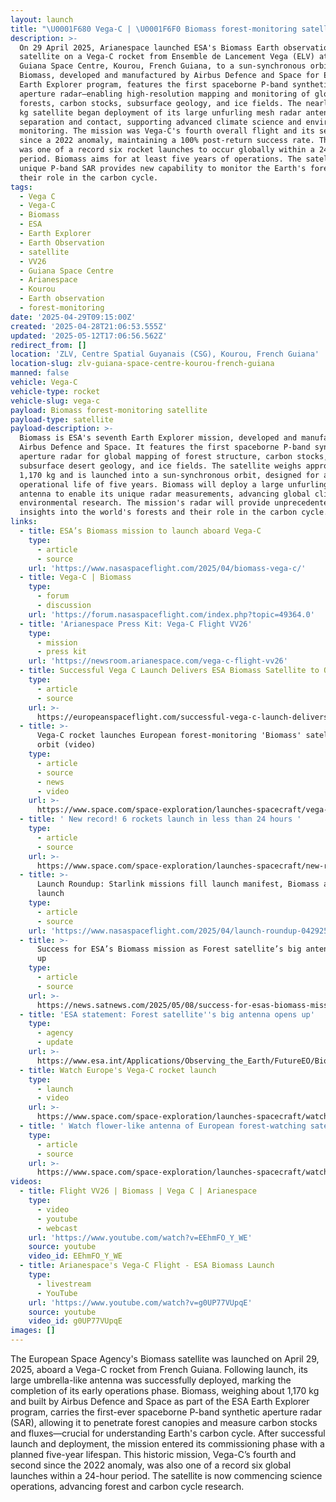 ```yaml
---
layout: launch
title: "\U0001F680 Vega-C | \U0001F6F0 Biomass forest-monitoring satellite"
description: >-
  On 29 April 2025, Arianespace launched ESA's Biomass Earth observation
  satellite on a Vega-C rocket from Ensemble de Lancement Vega (ELV) at the
  Guiana Space Centre, Kourou, French Guiana, to a sun-synchronous orbit.
  Biomass, developed and manufactured by Airbus Defence and Space for ESA's
  Earth Explorer program, features the first spaceborne P-band synthetic
  aperture radar—enabling high-resolution mapping and monitoring of global
  forests, carbon stocks, subsurface geology, and ice fields. The nearly 1,200
  kg satellite began deployment of its large unfurling mesh radar antenna after
  separation and contact, supporting advanced climate science and environmental
  monitoring. The mission was Vega-C's fourth overall flight and its second
  since a 2022 anomaly, maintaining a 100% post-return success rate. This launch
  was one of a record six rocket launches to occur globally within a 24-hour
  period. Biomass aims for at least five years of operations. The satellite's
  unique P-band SAR provides new capability to monitor the Earth's forests and
  their role in the carbon cycle.
tags:
  - Vega C
  - Vega-C
  - Biomass
  - ESA
  - Earth Explorer
  - Earth Observation
  - satellite
  - VV26
  - Guiana Space Centre
  - Arianespace
  - Kourou
  - Earth observation
  - forest-monitoring
date: '2025-04-29T09:15:00Z'
created: '2025-04-28T21:06:53.555Z'
updated: '2025-05-12T17:06:56.562Z'
redirect_from: []
location: 'ZLV, Centre Spatial Guyanais (CSG), Kourou, French Guiana'
location-slug: zlv-guiana-space-centre-kourou-french-guiana
manned: false
vehicle: Vega-C
vehicle-type: rocket
vehicle-slug: vega-c
payload: Biomass forest-monitoring satellite
payload-type: satellite
payload-description: >-
  Biomass is ESA's seventh Earth Explorer mission, developed and manufactured by
  Airbus Defence and Space. It features the first spaceborne P-band synthetic
  aperture radar for global mapping of forest structure, carbon stocks,
  subsurface desert geology, and ice fields. The satellite weighs approximately
  1,170 kg and is launched into a sun-synchronous orbit, designed for a minimum
  operational life of five years. Biomass will deploy a large unfurling mesh
  antenna to enable its unique radar measurements, advancing global climate and
  environmental research. The mission's radar will provide unprecedented
  insights into the world's forests and their role in the carbon cycle.
links:
  - title: ESA’s Biomass mission to launch aboard Vega-C
    type:
      - article
      - source
    url: 'https://www.nasaspaceflight.com/2025/04/biomass-vega-c/'
  - title: Vega-C | Biomass
    type:
      - forum
      - discussion
    url: 'https://forum.nasaspaceflight.com/index.php?topic=49364.0'
  - title: 'Arianespace Press Kit: Vega-C Flight VV26'
    type:
      - mission
      - press kit
    url: 'https://newsroom.arianespace.com/vega-c-flight-vv26'
  - title: Successful Vega C Launch Delivers ESA Biomass Satellite to Orbit
    type:
      - article
      - source
    url: >-
      https://europeanspaceflight.com/successful-vega-c-launch-delivers-esa-biomass-satellite-to-orbit/
  - title: >-
      Vega-C rocket launches European forest-monitoring 'Biomass' satellite to
      orbit (video)
    type:
      - article
      - source
      - news
      - video
    url: >-
      https://www.space.com/space-exploration/launches-spacecraft/vega-c-rocket-launch-esa-biomass-forest-monitoring-satellite
  - title: ' New record! 6 rockets launch in less than 24 hours '
    type:
      - article
      - source
    url: >-
      https://www.space.com/space-exploration/launches-spacecraft/new-record-6-rockets-launch-in-less-than-24-hours
  - title: >-
      Launch Roundup: Starlink missions fill launch manifest, Biomass and Alpha
      launch
    type:
      - article
      - source
    url: 'https://www.nasaspaceflight.com/2025/04/launch-roundup-042925/'
  - title: >-
      Success for ESA’s Biomass mission as Forest satellite’s big antenna opens
      up
    type:
      - article
      - source
    url: >-
      https://news.satnews.com/2025/05/08/success-for-esas-biomass-mission-as-forest-satellites-big-antenna-opens-up/
  - title: 'ESA statement: Forest satellite''s big antenna opens up'
    type:
      - agency
      - update
    url: >-
      https://www.esa.int/Applications/Observing_the_Earth/FutureEO/Biomass/Forest_satellite_s_big_antenna_opens_up
  - title: Watch Europe's Vega-C rocket launch
    type:
      - launch
      - video
    url: >-
      https://www.space.com/space-exploration/launches-spacecraft/watch-europes-vega-c-rocket-launch-today-on-1st-flight-since-2022-video
  - title: ' Watch flower-like antenna of European forest-watching satellite ''bloom'' in space (video) '
    type:
      - article
      - source
    url: >-
      https://www.space.com/space-exploration/launches-spacecraft/watch-flower-like-antenna-of-european-forest-watching-satellite-bloom-in-space-video
videos:
  - title: Flight VV26 | Biomass | Vega C | Arianespace
    type:
      - video
      - youtube
      - webcast
    url: 'https://www.youtube.com/watch?v=EEhmFO_Y_WE'
    source: youtube
    video_id: EEhmFO_Y_WE
  - title: Arianespace's Vega-C Flight - ESA Biomass Launch
    type:
      - livestream
      - YouTube
    url: 'https://www.youtube.com/watch?v=g0UP77VUpqE'
    source: youtube
    video_id: g0UP77VUpqE
images: []
---
```

The European Space Agency's Biomass satellite was launched on April 29, 2025, aboard a Vega-C rocket from French Guiana. Following launch, its large umbrella-like antenna was successfully deployed, marking the completion of its early operations phase. Biomass, weighing about 1,170 kg and built by Airbus Defence and Space as part of the ESA Earth Explorer program, carries the first-ever spaceborne P-band synthetic aperture radar (SAR), allowing it to penetrate forest canopies and measure carbon stocks and fluxes—crucial for understanding Earth's carbon cycle. After successful launch and deployment, the mission entered its commissioning phase with a planned five-year lifespan. This historic mission, Vega-C’s fourth and second since the 2022 anomaly, was also one of a record six global launches within a 24-hour period. The satellite is now commencing science operations, advancing forest and carbon cycle research.
